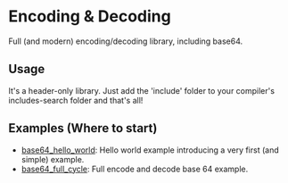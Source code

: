 # Encoding & Decoding

Full (and modern) encoding/decoding library, including base64.

## Usage

It's a header-only library. Just add the 'include' folder to your compiler's includes-search folder and that's all!

## Examples (Where to start)

* [base64_hello_world](../../src/examples/encoding/base64_hello_world.cpp): Hello world example introducing a very first (and simple) example.
* [base64_full_cycle](../../src/examples/encoding/base64_full_cycle.cpp): Full encode and decode base 64 example.